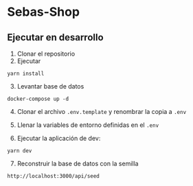 # Sebas-Shop

## Ejecutar en desarrollo

1. Clonar el repositorio
2. Ejecutar

```
yarn install
```

3. Levantar base de datos

```
docker-compose up -d
```

4. Clonar el archivo `.env.template` y renombrar la copia a `.env`

5. Llenar la variables de entorno definidas en el `.env`

6. Ejecutar la aplicación de dev:

```
yarn dev
```

7. Reconstruir la base de datos con la semilla

```
http://localhost:3000/api/seed
```